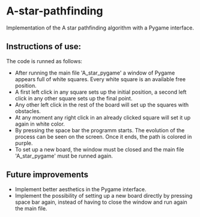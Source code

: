 # A-star-pathfinding
Implementation of the A star pathfinding algorithm with a Pygame interface.

## Instructions of use:
The code is runned as follows:
* After running the main file 'A_star_pygame' a window of Pygame appears full of white squares. Every white square is an available free position.
* A first left click in any square sets up the initial position, a second left click in any other square sets up the final point.
* Any other left click in the rest of the board will set up the squares with obstacles.
* At any moment any right click in an already clicked square will set it up again in white color.
* By pressing the space bar the programm starts. The evolution of the process can be seen on the screen. Once it ends, the path is colored in purple.
* To set up a new board, the window must be closed and the main file 'A_star_pygame' must be runned again.

## Future improvements
* Implement better aesthetics in the Pygame interface.
* Implement the possibility of setting up a new board directly by pressing space bar again, instead of having to close the window and run again the main file.




